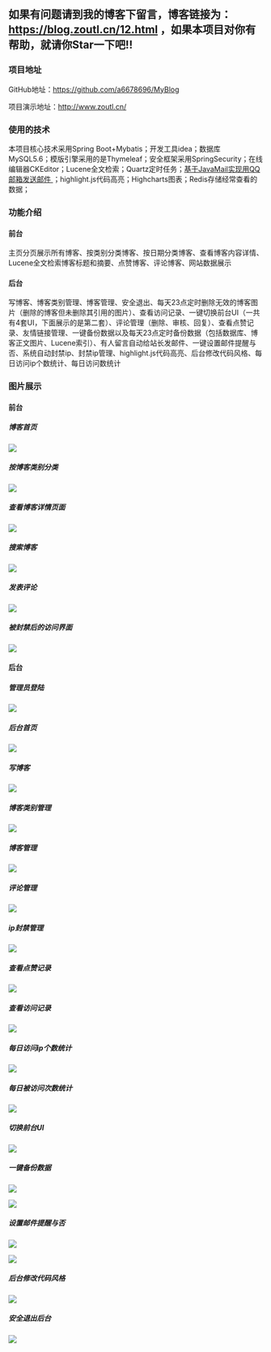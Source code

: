 ## 如果有问题请到我的博客下留言，博客链接为：https://blog.zoutl.cn/12.html ，如果本项目对你有帮助，就请你Star一下吧!!

### 项目地址

GitHub地址：https://github.com/a6678696/MyBlog

项目演示地址：http://www.zoutl.cn/

### 使用的技术

本项目核心技术采用Spring Boot+Mybatis；开发工具idea；数据库 MySQL5.6；模版引擎采用的是Thymeleaf；安全框架采用SpringSecurity；在线编辑器CKEditor；Lucene全文检索；Quartz定时任务；[基于JavaMail实现用QQ邮箱发送邮件 ](https://blog.zoutl.cn/64.html)；highlight.js代码高亮；Highcharts图表；Redis存储经常查看的数据；

### 功能介绍

#### 前台

主页分页展示所有博客、按类别分类博客、按日期分类博客、查看博客内容详情、Lucene全文检索博客标题和摘要、点赞博客、评论博客、网站数据展示

#### 后台

写博客、博客类别管理、博客管理、安全退出、每天23点定时删除无效的博客图片（删除的博客但未删除其引用的图片）、查看访问记录、一键切换前台UI（一共有4套UI，下面展示的是第二套）、评论管理（删除、审核、回复）、查看点赞记录、友情链接管理、一键备份数据以及每天23点定时备份数据（包括数据库、博客正文图片、Lucene索引）、有人留言自动给站长发邮件、一键设置邮件提醒与否、系统自动封禁ip、封禁ip管理、highlight.js代码高亮、后台修改代码风格、每日访问ip个数统计、每日访问数统计

### 图片展示

#### 前台

##### 博客首页

![](https://image.zoutl.cn/hexo-blog/blogImage/2021-12-08%20185508.png)

##### 按博客类别分类

![](https://image.zoutl.cn/hexo-blog/blogImage/2021-12-08%20185641.png)

##### 查看博客详情页面

![](https://image.zoutl.cn/hexo-blog/blogImage/2021-12-08%20185717.png)

##### 搜索博客

![](https://image.zoutl.cn/hexo-blog/blogImage/2021-12-08%20185747.png)

##### 发表评论

![](https://image.zoutl.cn/hexo-blog/blogImage/2021-12-08%20190149.png)

##### 被封禁后的访问界面

![](https://image.zoutl.cn/hexo-blog/blogImage/20210517043817.jpg)

#### 后台

##### 管理员登陆

![](https://image.zoutl.cn/hexo-blog/blogImage/20201010194641.jpg)

##### 后台首页

![](https://image.zoutl.cn/hexo-blog/blogImage/20210517052031.jpg)

##### 写博客

![](https://image.zoutl.cn/hexo-blog/blogImage/20201010194739.jpg)

##### 博客类别管理

![](https://image.zoutl.cn/hexo-blog/blogImage/20210327113716.jpg)

##### 博客管理

![](https://image.zoutl.cn/hexo-blog/blogImage/20210327113728.jpg)

##### 评论管理

![](https://image.zoutl.cn/hexo-blog/blogImage/20210205223758.jpg)

##### ip封禁管理

![](https://image.zoutl.cn/hexo-blog/blogImage/20210517043724.jpg)

##### 查看点赞记录

![](https://image.zoutl.cn/hexo-blog/blogImage/20210205223820.jpg)

##### 查看访问记录

![](https://image.zoutl.cn/hexo-blog/blogImage/20201022013413.jpg)

##### 每日访问ip个数统计

![](https://image.zoutl.cn/hexo-blog/blogImage/20210609231205.jpg)

##### 每日被访问次数统计

![](https://image.zoutl.cn/hexo-blog/blogImage/2021-12-08%20190728.png)

##### 切换前台UI

![](https://image.zoutl.cn/hexo-blog/blogImage/20210203150340.jpg)

##### 一键备份数据

![](https://image.zoutl.cn/hexo-blog/blogImage/20210516231054.jpg)

![](https://image.zoutl.cn/hexo-blog/blogImage/20210516231105.jpg)

##### 设置邮件提醒与否

![](https://image.zoutl.cn/hexo-blog/blogImage/20210516231217.jpg)

![](https://image.zoutl.cn/hexo-blog/blogImage/20210516231228.jpg)

##### 后台修改代码风格

![](https://image.zoutl.cn/hexo-blog/blogImage/20210531042558.jpg)

##### 安全退出后台

![](https://image.zoutl.cn/hexo-blog/blogImage/20201010194904.jpg)
